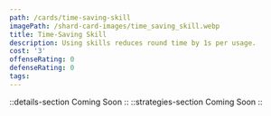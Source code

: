 ```yaml
---
path: /cards/time-saving-skill
imagePath: /shard-card-images/time_saving_skill.webp
title: Time-Saving Skill
description: Using skills reduces round time by 1s per usage.
cost: '3'
offenseRating: 0
defenseRating: 0
tags:
---
```

::details-section
Coming Soon
::
::strategies-section
Coming Soon
::